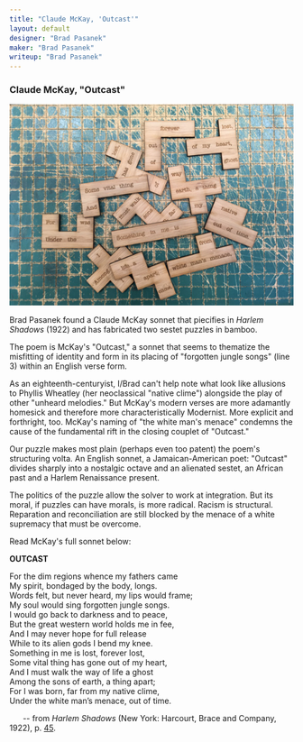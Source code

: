 ```yaml
---
title: "Claude McKay, 'Outcast'"
layout: default
designer: "Brad Pasanek"
maker: "Brad Pasanek"
writeup: "Brad Pasanek"
---
```


### Claude McKay, "Outcast"

![Sestet, Outcast](../images/McKay-sestet.jpg)

Brad Pasanek found a Claude McKay sonnet that piecifies in _Harlem Shadows_ (1922) and has fabricated two sestet puzzles in bamboo. 

The poem is McKay's "Outcast," a sonnet that seems to thematize the misfitting of identity and form in its placing of 
"forgotten jungle songs" (line 3) within an English verse form. 

As an eighteenth-centuryist, I/Brad can't help note what look like allusions to Phyllis Wheatley (her neoclassical "native clime") alongside the play of other "unheard melodies." But McKay's modern verses are more adamantly homesick and therefore more characteristically Modernist. More explicit and forthright, too. McKay's naming of "the white man's menace" condemns the cause of the fundamental rift in the closing couplet of "Outcast."

Our puzzle makes most plain (perhaps even too patent) the poem's structuring volta. An English sonnet, a Jamaican-American poet: 
"Outcast" divides sharply into a nostalgic octave and an alienated sestet, an African past and a Harlem Renaissance present. 

The politics of the puzzle allow the solver to work at integration. But its moral, if puzzles can have morals, is more radical. Racism is structural. Reparation and reconciliation are still blocked by the menace of a white supremacy that must be overcome. 

Read McKay's full sonnet below: 

**OUTCAST**  

For the dim regions whence my fathers came  
My spirit, bondaged by the body, longs.  
Words felt, but never heard, my lips would frame;  
My soul would sing forgotten jungle songs.  
I would go back to darkness and to peace,  
But the great western world holds me in fee,  
And I may never hope for full release  
While to its alien gods I bend my knee.  
Something in me is lost, forever lost,  
Some vital thing has gone out of my heart,  
And I must walk the way of life a ghost  
Among the sons of earth, a thing apart;  
For I was born, far from my native clime,  
Under the white man’s menace, out of time.  

&nbsp; &nbsp; &nbsp; -- from _Harlem Shadows_ (New York: Harcourt, Brace and Company, 1922), p. [45](https://books.google.com/books?id=aKTPAAAAMAAJ&pg=PA45#v=onepage&q&f=false).
